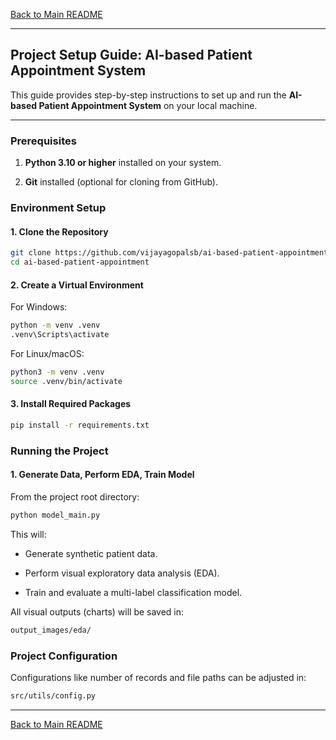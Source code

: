 [Back to Main README](../README.md)

---

## Project Setup Guide: AI-based Patient Appointment System

This guide provides step-by-step instructions to set up and run the **AI-based Patient Appointment System** on your local machine.

---

### Prerequisites

1. **Python 3.10 or higher** installed on your system.

2. **Git** installed (optional for cloning from GitHub).

### Environment Setup

#### 1. Clone the Repository

```bash
git clone https://github.com/vijayagopalsb/ai-based-patient-appointment.git
cd ai-based-patient-appointment
```
#### 2. Create a Virtual Environment

For Windows:

```bash
python -m venv .venv
.venv\Scripts\activate

```

For Linux/macOS:

```bash
python3 -m venv .venv
source .venv/bin/activate

```

#### 3. Install Required Packages

```bash
pip install -r requirements.txt

```

### Running the Project

#### 1. Generate Data, Perform EDA, Train Model

From the project root directory:

```bash
python model_main.py

```

This will:

- Generate synthetic patient data.

- Perform visual exploratory data analysis (EDA).

- Train and evaluate a multi-label classification model.

All visual outputs (charts) will be saved in:

```bash
output_images/eda/

```

### Project Configuration

Configurations like number of records and file paths can be adjusted in:

```bash
src/utils/config.py

```

---
[Back to Main README](../README.md)